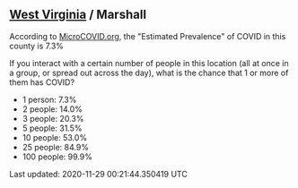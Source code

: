 
## [West Virginia](/united-states/west-virginia) / Marshall

According to [MicroCOVID.org](http://microcovid.org),
the "Estimated Prevalence" of COVID in this county is 7.3%

If you interact with a certain number of people in this location
(all at once in a group, or spread out across the day), what is the chance that
1 or more of them has COVID?

- 1 person: 7.3%
- 2 people: 14.0%
- 3 people: 20.3%
- 5 people: 31.5%
- 10 people: 53.0%
- 25 people: 84.9%
- 100 people: 99.9%

Last updated: 2020-11-29 00:21:44.350419 UTC
